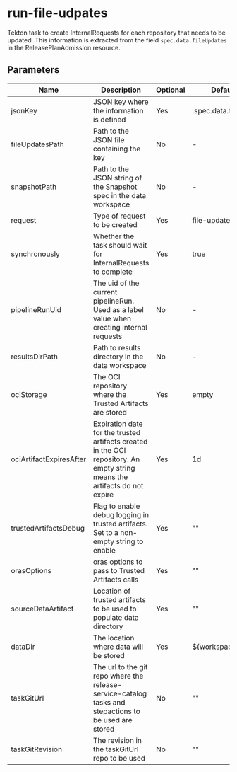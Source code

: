 # run-file-udpates

Tekton task to create InternalRequests for each repository that needs to be updated. This information is extracted from
the field `spec.data.fileUpdates` in the ReleasePlanAdmission resource.

## Parameters

| Name                    | Description                                                                                                                | Optional | Default value            |
|-------------------------|----------------------------------------------------------------------------------------------------------------------------|----------|--------------------------|
| jsonKey                 | JSON key where the information is defined                                                                                  | Yes      | .spec.data.fileUpdates[] |
| fileUpdatesPath         | Path to the JSON file containing the key                                                                                   | No       | -                        |
| snapshotPath            | Path to the JSON string of the Snapshot spec in the data workspace                                                         | No       | -                        |
| request                 | Type of request to be created                                                                                              | Yes      | file-updates             |
| synchronously           | Whether the task should wait for InternalRequests to complete                                                              | Yes      | true                     |
| pipelineRunUid          | The uid of the current pipelineRun. Used as a label value when creating internal requests                                  | No       | -                        |
| resultsDirPath          | Path to results directory in the data workspace                                                                            | No       | -                        |
| ociStorage              | The OCI repository where the Trusted Artifacts are stored                                                                  | Yes      | empty                    |
| ociArtifactExpiresAfter | Expiration date for the trusted artifacts created in the OCI repository. An empty string means the artifacts do not expire | Yes      | 1d                       |
| trustedArtifactsDebug   | Flag to enable debug logging in trusted artifacts. Set to a non-empty string to enable                                     | Yes      | ""                       |
| orasOptions             | oras options to pass to Trusted Artifacts calls                                                                            | Yes      | ""                       | 
| sourceDataArtifact      | Location of trusted artifacts to be used to populate data directory                                                        | Yes      | ""                       |
| dataDir                 | The location where data will be stored                                                                                     | Yes      | $(workspaces.data.path)  |
| taskGitUrl              | The url to the git repo where the release-service-catalog tasks and stepactions to be used are stored                      | No       | ""                       |
| taskGitRevision         | The revision in the taskGitUrl repo to be used                                                                             | No       | ""                       |

